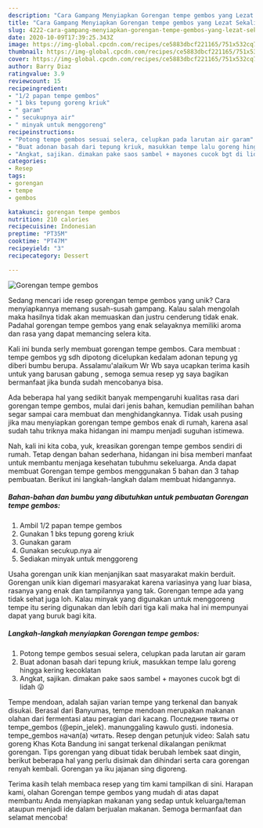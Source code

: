 ```yaml
---
description: "Cara Gampang Menyiapkan Gorengan tempe gembos yang Lezat Sekali"
title: "Cara Gampang Menyiapkan Gorengan tempe gembos yang Lezat Sekali"
slug: 4222-cara-gampang-menyiapkan-gorengan-tempe-gembos-yang-lezat-sekali
date: 2020-10-09T17:39:25.343Z
image: https://img-global.cpcdn.com/recipes/ce5883dbcf221165/751x532cq70/gorengan-tempe-gembos-foto-resep-utama.jpg
thumbnail: https://img-global.cpcdn.com/recipes/ce5883dbcf221165/751x532cq70/gorengan-tempe-gembos-foto-resep-utama.jpg
cover: https://img-global.cpcdn.com/recipes/ce5883dbcf221165/751x532cq70/gorengan-tempe-gembos-foto-resep-utama.jpg
author: Barry Diaz
ratingvalue: 3.9
reviewcount: 15
recipeingredient:
- "1/2 papan tempe gembos"
- "1 bks tepung goreng kriuk"
- " garam"
- " secukupnya air"
- " minyak untuk menggoreng"
recipeinstructions:
- "Potong tempe gembos sesuai selera, celupkan pada larutan air garam"
- "Buat adonan basah dari tepung kriuk, masukkan tempe lalu goreng hingga kering kecoklatan"
- "Angkat, sajikan. dimakan pake saos sambel + mayones cucok bgt di lidah 😜"
categories:
- Resep
tags:
- gorengan
- tempe
- gembos

katakunci: gorengan tempe gembos 
nutrition: 210 calories
recipecuisine: Indonesian
preptime: "PT35M"
cooktime: "PT47M"
recipeyield: "3"
recipecategory: Dessert

---
```



![Gorengan tempe gembos](https://img-global.cpcdn.com/recipes/ce5883dbcf221165/751x532cq70/gorengan-tempe-gembos-foto-resep-utama.jpg)

Sedang mencari ide resep gorengan tempe gembos yang unik? Cara menyiapkannya memang susah-susah gampang. Kalau salah mengolah maka hasilnya tidak akan memuaskan dan justru cenderung tidak enak. Padahal gorengan tempe gembos yang enak selayaknya memiliki aroma dan rasa yang dapat memancing selera kita.

Kali ini bunda serly membuat gorengan tempe gembos. Cara membuat : tempe gembos yg sdh dipotong dicelupkan kedalam adonan tepung yg diberi bumbu berupa. Assalamu&#39;alaikum Wr Wb saya ucapkan terima kasih untuk yang barusan gabung , semoga semua resep yg saya bagikan bermanfaat jika bunda sudah mencobanya bisa.

Ada beberapa hal yang sedikit banyak mempengaruhi kualitas rasa dari gorengan tempe gembos, mulai dari jenis bahan, kemudian pemilihan bahan segar sampai cara membuat dan menghidangkannya. Tidak usah pusing jika mau menyiapkan gorengan tempe gembos enak di rumah, karena asal sudah tahu triknya maka hidangan ini mampu menjadi suguhan istimewa.


Nah, kali ini kita coba, yuk, kreasikan gorengan tempe gembos sendiri di rumah. Tetap dengan bahan sederhana, hidangan ini bisa memberi manfaat untuk membantu menjaga kesehatan tubuhmu sekeluarga. Anda dapat membuat Gorengan tempe gembos menggunakan 5 bahan dan 3 tahap pembuatan. Berikut ini langkah-langkah dalam membuat hidangannya.

<!--inarticleads1-->

##### Bahan-bahan dan bumbu yang dibutuhkan untuk pembuatan Gorengan tempe gembos:

1. Ambil 1/2 papan tempe gembos
1. Gunakan 1 bks tepung goreng kriuk
1. Gunakan  garam
1. Gunakan  secukup.nya air
1. Sediakan  minyak untuk menggoreng


Usaha gorengan unik kian menjanjikan saat masyarakat makin berduit. Gorengan unik kian digemari masyarakat karena variasinya yang luar biasa, rasanya yang enak dan tampilannya yang tak. Gorengan tempe ada yang tidak sehat juga loh. Kalau minyak yang digunakan untuk menggoreng tempe itu sering digunakan dan lebih dari tiga kali maka hal ini mempunyai dapat yang buruk bagi kita. 

<!--inarticleads2-->

##### Langkah-langkah menyiapkan Gorengan tempe gembos:

1. Potong tempe gembos sesuai selera, celupkan pada larutan air garam
1. Buat adonan basah dari tepung kriuk, masukkan tempe lalu goreng hingga kering kecoklatan
1. Angkat, sajikan. dimakan pake saos sambel + mayones cucok bgt di lidah 😜


Tempe mendoan, adalah sajian varian tempe yang terkenal dan banyak disukai. Berasal dari Banyumas, tempe mendoan merupakan makanan olahan dari fermentasi atau peragian dari kacang. Последние твиты от tempe_gembos (@epin_jelek). manunggaling kawulo gusti. indonesia. tempe_gembos начал(а) читать. Resep dengan petunjuk video: Salah satu goreng Khas Kota Bandung ini sangat terkenal dikalangan penikmat gorengan. Tips gorengan yang dibuat tidak berubah lembek saat dingin, berikut beberapa hal yang perlu disimak dan dihindari serta cara gorengan renyah kembali. Gorengan ya iku jajanan sing digoreng. 

Terima kasih telah membaca resep yang tim kami tampilkan di sini. Harapan kami, olahan Gorengan tempe gembos yang mudah di atas dapat membantu Anda menyiapkan makanan yang sedap untuk keluarga/teman ataupun menjadi ide dalam berjualan makanan. Semoga bermanfaat dan selamat mencoba!
